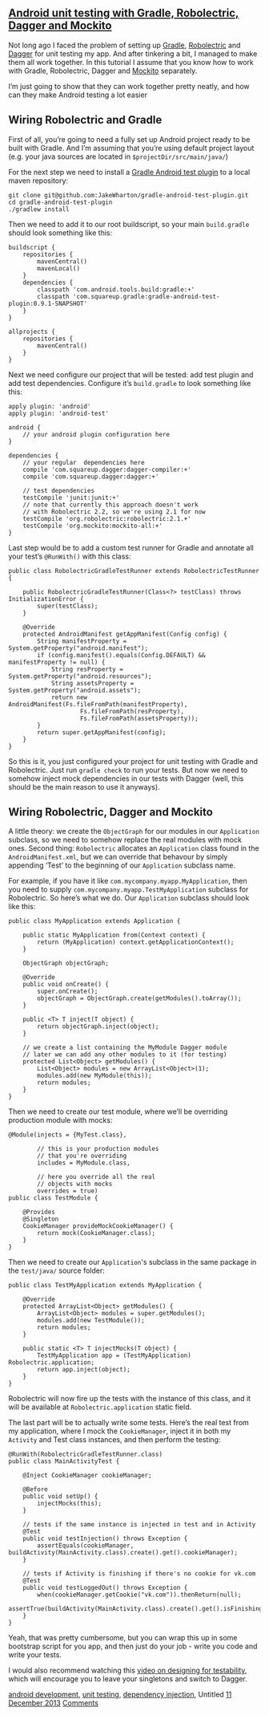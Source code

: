 [Android unit testing with Gradle, Robolectric, Dagger and Mockito](http://blog.flatstack.com/post/69670609763/android-unit-testing-with-gradle-robolectric-dagger)
-------------------------------------------------------------------------------------------------------------------------------------------------------------------

Not long ago I faced the problem of setting up [Gradle](http://tools.android.com/tech-docs/new-build-system), [Robolectric](http://robolectric.org/) and [Dagger](http://square.github.io/dagger/) for unit testing my app. And after tinkering a bit, I managed to make them all work together. In this tutorial I assume that you know how to work with Gradle, Robolectric, Dagger and [Mockito](https://code.google.com/p/mockito/) separately.

I’m just going to show that they can work together pretty neatly, and how can they make Android testing a lot easier

Wiring Robolectric and Gradle
-----------------------------

First of all, you’re going to need a fully set up Android project ready to be built with Gradle. And I’m assuming that you’re using default project layout (e.g. your java sources are located in `$projectDir/src/main/java/`)

For the next step we need to install a [Gradle Android test plugin](https://github.com/JakeWharton/gradle-android-test-plugin) to a local maven repository:

    git clone git@github.com:JakeWharton/gradle-android-test-plugin.git
    cd gradle-android-test-plugin
    ./gradlew install

Then we need to add it to our root buildscript, so your main `build.gradle` should look something like this:

    buildscript {
        repositories {
            mavenCentral()
            mavenLocal()
        }
        dependencies {
            classpath 'com.android.tools.build:gradle:+'
            classpath 'com.squareup.gradle:gradle-android-test-plugin:0.9.1-SNAPSHOT'
        }
    }
     
    allprojects {
        repositories {
            mavenCentral()
        }
    }

Next we need configure our project that will be tested: add test plugin and add test dependencies. Configure it’s `build.gradle` to look something like this:

    apply plugin: 'android'
    apply plugin: 'android-test'
     
    android {
        // your android plugin configuration here
    }
     
    dependencies {
        // your regular  dependencies here
        compile 'com.squareup.dagger:dagger-compiler:+'
        compile 'com.squareup.dagger:dagger:+'
        
        // test dependencies
        testCompile 'junit:junit:+'
        // note that currently this approach doesn't work
        // with Robolectric 2.2, so we're using 2.1 for now
        testCompile 'org.robolectric:robolectric:2.1.+'
        testCompile 'org.mockito:mockito-all:+'
    }

Last step would be to add a custom test runner for Gradle and annotate all your test’s `@RunWith()` with this class:

    public class RobolectricGradleTestRunner extends RobolectricTestRunner {
     
        public RobolectricGradleTestRunner(Class<?> testClass) throws InitializationError {
            super(testClass);
        }
     
        @Override
        protected AndroidManifest getAppManifest(Config config) {
            String manifestProperty = System.getProperty("android.manifest");
            if (config.manifest().equals(Config.DEFAULT) && manifestProperty != null) {
                String resProperty = System.getProperty("android.resources");
                String assetsProperty = System.getProperty("android.assets");
                return new AndroidManifest(Fs.fileFromPath(manifestProperty),
                        Fs.fileFromPath(resProperty),
                        Fs.fileFromPath(assetsProperty));
            }
            return super.getAppManifest(config);
        }
    }

So this is it, you just configured your project for unit testing with Gradle and Robolectric. Just run `gradle check` to run your tests. But now we need to somehow inject mock dependencies in our tests with Dagger (well, this should be the main reason to use it anyways).

Wiring Robolectric, Dagger and Mockito
--------------------------------------

A little theory: we create the `ObjectGraph` for our modules in our `Application` subclass, so we need to somehow replace the real modules with mock ones. Second thing: `Robolectric` allocates an `Application` class found in the `AndroidManifest.xml`, but we can override that behavour by simply appending ‘Test’ to the beginning of our `Application` subclass name.

For example, if you have it like `com.mycompany.myapp.MyApplication`, then you need to supply `com.mycompany.myapp.TestMyApplication` subclass for Robolectric. So here’s what we do. Our `Application` subclass should look like this:

    public class MyApplication extends Application {
     
        public static MyApplication from(Context context) {
            return (MyApplication) context.getApplicationContext();
        }
     
        ObjectGraph objectGraph;
     
        @Override
        public void onCreate() {
            super.onCreate();
            objectGraph = ObjectGraph.create(getModules().toArray());
        }
     
        public <T> T inject(T object) {
            return objectGraph.inject(object);
        }
     
        // we create a list containing the MyModule Dagger module
        // later we can add any other modules to it (for testing)
        protected List<Object> getModules() {
            List<Object> modules = new ArrayList<Object>(1);
            modules.add(new MyModule(this));
            return modules;
        }
    }

Then we need to create our test module, where we’ll be overriding production module with mocks:

    @Module(injects = {MyTest.class},
     
            // this is your production modules
            // that you're overriding
            includes = MyModule.class,
            
            // here you override all the real
            // objects with mocks
            overrides = true)
    public class TestModule {
     
        @Provides
        @Singleton
        CookieManager provideMockCookieManager() {
            return mock(CookieManager.class);
        }
    }

Then we need to create our `Application`'s subclass in the same package in the `test/java/` source folder:

    public class TestMyApplication extends MyApplication {
     
        @Override
        protected ArrayList<Object> getModules() {
            ArrayList<Object> modules = super.getModules();
            modules.add(new TestModule());
            return modules;
        }
     
        public static <T> T injectMocks(T object) {
            TestMyApplication app = (TestMyApplication) Robolectric.application;
            return app.inject(object);
        }
    }

Robolectric will now fire up the tests with the instance of this class, and it will be available at `Robolectric.application` static field.

The last part will be to actually write some tests. Here’s the real test from my application, where I mock the `CookieManager`, inject it in both my `Activity` and Test class instances, and then perform the testing:

    @RunWith(RobolectricGradleTestRunner.class)
    public class MainActivityTest {
     
        @Inject CookieManager cookieManager;
     
        @Before
        public void setUp() {
            injectMocks(this);
        }
     
        // tests if the same instance is injected in test and in Activity
        @Test
        public void testInjection() throws Exception {
            assertEquals(cookieManager, buildActivity(MainActivity.class).create().get().cookieManager);
        }
     
        // tests if Activity is finishing if there's no cookie for vk.com
        @Test
        public void testLoggedOut() throws Exception {
            when(cookieManager.getCookie("vk.com")).thenReturn(null);
            assertTrue(buildActivity(MainActivity.class).create().get().isFinishing());
        }
    }

Yeah, that was pretty cumbersome, but you can wrap this up in some bootstrap script for you app, and then just do your job - write you code and write your tests.

I would also recommend watching this [video on designing for testability](http://www.youtube.com/watch?v=acjvKJiOvXw), which will encourage you to leave your singletons and switch to Dagger.

[android development](http://blog.flatstack.com/tagged/android-development), [unit testing](http://blog.flatstack.com/tagged/unit-testing), [dependency injection](http://blog.flatstack.com/tagged/dependency-injection), Untitled [11 December 2013](http://blog.flatstack.com/post/69670609763/android-unit-testing-with-gradle-robolectric-dagger) [Comments](http://blog.flatstack.com/post/69670609763/android-unit-testing-with-gradle-robolectric-dagger#disqus_thread)
